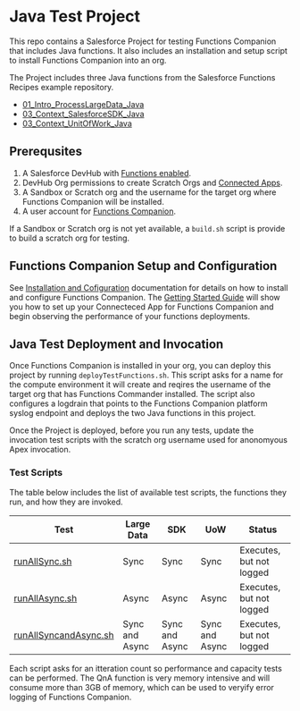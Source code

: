 # Java Test Project
This repo contains a Salesforce Project for testing Functions Companion that includes Java functions. It also includes an installation and setup script to install Functions Companion into an org.

The Project includes three Java functions from the Salesforce Functions Recipes example repository.
* [01_Intro_ProcessLargeData_Java](https://github.com/trailheadapps/functions-recipes/tree/main/functions/)
* [03_Context_SalesforceSDK_Java](https://github.com/trailheadapps/functions-recipes/tree/main/functions/)
* [03_Context_UnitOfWork_Java](https://github.com/trailheadapps/functions-recipes/tree/main/functions/03_Context_UnitOfWork_Java)

## Prerequsites

1. A Salesforce DevHub with [Functions enabled](https://developer.salesforce.com/docs/platform/functions/guide/configure_your_org.html).
2. DevHub Org permissions to create Scratch Orgs and [Connected Apps](https://help.salesforce.com/s/articleView?id=sf.connected_app_overview.htm&type=5).
3. A Sandbox or Scratch org and the username for the target org where Functions Companion will be installed.
3. A user account for [Functions Companion](https:app.lastmileops.ai).

If a Sandbox or Scratch org is not yet available, a `build.sh` script is provide to build a scratch org for testing.
## Functions Companion Setup and Configuration
See [Installation and Cofiguration](https://github.com/FunctionsCompanion/docs/blob/main/InstallAndConfig.md) documentation for details on how to install and configure Functions Companion. The [Getting Started Guide]((https://github.com/FunctionsCompanion/docs/blob/main/GettingStarted.md) ) will show you how to set up your Connecteced App for Functions Companion and begin observing the performance of your functions deployments.

## Java Test Deployment and Invocation
Once Functions Companion is installed in your org, you can deploy this project by running `deployTestFunctions.sh`. This script asks for a name for the compute environment it will create and reqires the username of the target org that has Functions Commander installed. The script also configures a logdrain that points to the Functions Companion platform syslog endpoint and deploys the two Java functions in this project.

Once the Project is deployed, before you run any tests, update the invocation test scripts with the scratch org username used for anonomyous Apex invocation.

### Test Scripts
The table below includes the list of available test scripts, the functions they run, and how they are invoked.

| Test | Large Data | SDK | UoW |  Status |
|------|------------|-----|-----------|--------|
|[runAllSync.sh](runAllSync.sh)        |Sync|Sync |Sync | Executes, but not logged |
|[runAllAsync.sh](runAllAsync.sh)        |Async|Async |Async | Executes, but not logged |
|[runAllSyncandAsync.sh](runAllSyncandAsync.sh)        |Sync and Async|Sync and Async |Sync and Async | Executes, but not logged |


Each script asks for an itteration count so performance and capacity tests can be performed. The QnA function is very memory intensive and will consume more than 3GB of memory, which can be used to veryify error logging of Functions Companion.
